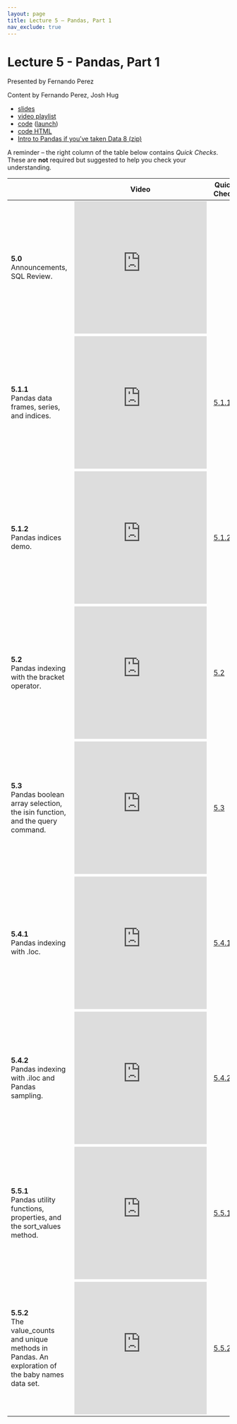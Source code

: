 ```yaml
---
layout: page
title: Lecture 5 – Pandas, Part 1
nav_exclude: true
---
```


# Lecture 5 - Pandas, Part 1

Presented by Fernando Perez

Content by Fernando Perez, Josh Hug

- [slides](https://docs.google.com/presentation/d/1afDZnCeBrzdOlL3osFNb3hdb21Hrt0pJG02USEqIGPw/edit#slide=id.g8ae4121a16_0_1022)
- [video playlist](https://www.youtube.com/playlist?list=PLQCcNQgUcDfrlNxXQA6EHN_WYIstpeoq6)
- [code](https://github.com/DS-100/sp21/tree/main/lec/lec05) ([launch](https://data100.datahub.berkeley.edu/hub/user-redirect/git-sync?repo=https://github.com/DS-100/sp21&subPath=lec/lec05/&branch=main))
- [code HTML](../../resources/assets/lectures/lec05/lec05.html)
- [Intro to Pandas if you’ve taken Data 8 (zip)](https://github.com/DS-100/sp21/raw/main/lec/lec05/pandas_for_data8_students.zip)

A reminder – the right column of the table below contains _Quick Checks_. These are **not** required but suggested to help you check your understanding.

<table>
<colgroup>
<col style="width: 25%" />
<col style="width: 25%" />
<col style="width: 25%" />
</colgroup>
<thead>
<tr class="header">
<th></th>
<th>Video</th>
<th>Quick Check</th>
</tr>
</thead>
<tbody>
<tr>
<td><strong>5.0</strong> <br> Announcements, SQL Review.</td>
<td><iframe width="300" height="300" height src="https://youtube.com/embed/PQJ_TD-tP7A" frameborder="0" allow="accelerometer; autoplay; encrypted-media; gyroscope; picture-in-picture" allowfullscreen></iframe></td>
<td></td>
</tr>
<tr>
<td><strong>5.1.1</strong> <br> Pandas data frames, series, and indices.</td>
<td><iframe width="300" height="300" height src="https://youtube.com/embed/VWa5J1GDHgE" frameborder="0" allow="accelerometer; autoplay; encrypted-media; gyroscope; picture-in-picture" allowfullscreen></iframe></td>
<td><a href="https://docs.google.com/forms/d/e/1FAIpQLSfjSg127wS2MMUXoTx2pLeYeh0Nm2kGXpolBq_TsITdbpsKNg/viewform" target="\_blank">5.1.1</a></td>
</tr>
<tr>
<td><strong>5.1.2</strong> <br> Pandas indices demo.</td>
<td><iframe width="300" height="300" height src="https://youtube.com/embed/ZhK5CRbJ9co" frameborder="0" allow="accelerometer; autoplay; encrypted-media; gyroscope; picture-in-picture" allowfullscreen></iframe></td>
<td><a href="https://docs.google.com/forms/d/e/1FAIpQLSe7Z9itKw0lJu14tBf7mBJohyN5HV1iuvRdz3oHyBtjfPmT1g/viewform" target="\_blank">5.1.2</a></td>
</tr>
<tr>
<td><strong>5.2</strong> <br> Pandas indexing with the bracket operator.</td>
<td><iframe width="300" height="300" height src="https://youtube.com/embed/J5pN8YFacfU" frameborder="0" allow="accelerometer; autoplay; encrypted-media; gyroscope; picture-in-picture" allowfullscreen></iframe></td>
<td><a href="https://docs.google.com/forms/d/e/1FAIpQLSf8X6Cbi-UJQ-CmP0hNJ6ZBgAr76YAVsQXv_j2h2jucBHkOhg/viewform" target="\_blank">5.2</a></td>
</tr>
<tr>
<td><strong>5.3</strong> <br> Pandas boolean array selection, the isin function, and the query command.</td>
<td><iframe width="300" height="300" height src="https://youtube.com/embed/DaL2ekf-sls" frameborder="0" allow="accelerometer; autoplay; encrypted-media; gyroscope; picture-in-picture" allowfullscreen></iframe></td>
<td><a href="https://docs.google.com/forms/d/e/1FAIpQLSe911sH56reSznqFbszYtZqjj1lMr794WDD4GI7Mqr1nvrkuw/viewform" target="\_blank">5.3</a></td>
</tr>
<tr>
<td><strong>5.4.1</strong> <br> Pandas indexing with .loc.</td>
<td><iframe width="300" height="300" height src="https://youtube.com/embed/_nvnW7I2N2g" frameborder="0" allow="accelerometer; autoplay; encrypted-media; gyroscope; picture-in-picture" allowfullscreen></iframe></td>
<td><a href="https://docs.google.com/forms/d/e/1FAIpQLSfM38F5u5pEZAcgY19HZT6RAhg0eumUei0pf7Pd7YOb_oFy5g/viewform" target="\_blank">5.4.1</a></td>
</tr>
<tr>
<td><strong>5.4.2</strong> <br> Pandas indexing with .iloc and Pandas sampling.</td>
<td><iframe width="300" height="300" height src="https://youtube.com/embed/SIl1oq_KXxU" frameborder="0" allow="accelerometer; autoplay; encrypted-media; gyroscope; picture-in-picture" allowfullscreen></iframe></td>
<td><a href="https://docs.google.com/forms/d/e/1FAIpQLSeYrZpPD3FLxp67-unm9qv7CZjA89gMBTvA4HaJo7l02zrDkQ/viewform" target="\_blank">5.4.2</a></td>
</tr>
<tr>
<td><strong>5.5.1</strong> <br> Pandas utility functions, properties, and the sort_values method.</td>
<td><iframe width="300" height="300" height src="https://youtube.com/embed/N1BTxLsYE30" frameborder="0" allow="accelerometer; autoplay; encrypted-media; gyroscope; picture-in-picture" allowfullscreen></iframe></td>
<td><a href="https://docs.google.com/forms/d/e/1FAIpQLSeklaAVF4eFr8tdXTqFuKeQwSysW0bJxAQCCTyjC4lPmnH4BQ/viewform" target="\_blank">5.5.1</a></td>
</tr>
<tr>
<td><strong>5.5.2</strong> <br> The value_counts and unique methods in Pandas. An exploration of the baby names data set.</td>
<td><iframe width="300" height="300" height src="https://youtube.com/embed/TaUFFW3jB40" frameborder="0" allow="accelerometer; autoplay; encrypted-media; gyroscope; picture-in-picture" allowfullscreen></iframe></td>
<td><a href="https://docs.google.com/forms/d/e/1FAIpQLScK0axm1VZ2hu1gsdh74jfiAjufkFrnge-MNsU8h_rFdaJsRQ/viewform" target="\_blank">5.5.2</a></td>
</tr>
<tr>
